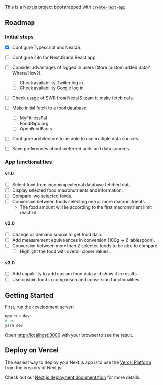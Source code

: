 This is a [Next.js](https://nextjs.org/) project bootstrapped with [`create-next-app`](https://github.com/vercel/next.js/tree/canary/packages/create-next-app).

## Roadmap

### Initial steps

- [x] Configure Typescript and NextJS.
- [ ] Configure i18n for NextJS and React app.
- [ ] Consider advantages of logged in users (Store custom added data? Where/How?).

  - [ ] Check availability Twitter log in.
  - [ ] Check availability Google log in.

- [ ] Check usage of SWR from NextJS team to make fetch calls.
- [ ] Make initial fetch to a food database:
  - [ ] MyFitnessPal
  - [ ] FoodRepo.org
  - [ ] OpenFoodFacts
- [ ] Configure architecture to be able to use multiple data sources.
- [ ] Save preferences about preferred units and data sources.

### App functionalities

#### v1.0

- [ ] Select food from incoming external database fetched data.
- [ ] Display selected food macronutrients and information.
- [ ] Compare two selected foods.
- [ ] Conversion between foods selecting one or more macronutrients.
  - The food amount will be according to the first macronutrient limit reached.

#### v2.0

- [ ] Change on demand source to get food data.
- [ ] Add measurement equivalences in conversion (100g -> 6 tablespoon).
- [ ] Conversion between more than 2 selected foods to be able to compare.
  - [ ] Highlight the food with overall closer values.

#### v3.0

- [ ] Add capability to add custom food data and show it in results.
- [ ] Use custom food in comparison and conversion functionalities.

## Getting Started

First, run the development server:

```bash
npm run dev
# or
yarn dev
```

Open [http://localhost:3000](http://localhost:3000) with your browser to see the result.

## Deploy on Vercel

The easiest way to deploy your Next.js app is to use the [Vercel Platform](https://vercel.com/new?utm_medium=default-template&filter=next.js&utm_source=create-next-app&utm_campaign=create-next-app-readme) from the creators of Next.js.

Check out our [Next.js deployment documentation](https://nextjs.org/docs/deployment) for more details.
